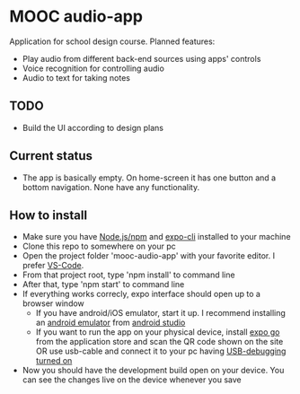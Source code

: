 # MOOC audio-app

Application for school design course. Planned features:
 - Play audio from different back-end sources using apps' controls
 - Voice recognition for controlling audio
 - Audio to text for taking notes
 
 ## TODO
 - Build the UI according to design plans
 
## Current status
 - The app is basically empty. On home-screen it has one button and a bottom navigation. None have any functionality.

## How to install
 - Make sure you have [Node.js/npm](https://nodejs.org/en/) and [expo-cli](https://docs.expo.io/) installed to your machine
 - Clone this repo to somewhere on your pc
 - Open the project folder 'mooc-audio-app' with your favorite editor. I prefer [VS-Code](https://code.visualstudio.com/).
 - From that project root, type 'npm install' to command line
 - After that, type 'npm start' to command line
 - If everything works correcly, expo interface should open up to a browser window
    - If you have android/iOS emulator, start it up. I recommend installing an [android emulator](https://developer.android.com/studio/run/emulator) from [android studio](https://developer.android.com/studio/install)
    - If you want to run the app on your physical device, install [expo go](https://play.google.com/store/apps/details?id=host.exp.exponent&hl=en&gl=US) from the application store and scan the QR code shown on the site OR use usb-cable and connect it to your pc having [USB-debugging turned on](https://www.makeuseof.com/tag/what-is-usb-debugging-mode-on-android-makeuseof-explains/)
 - Now you should have the development build open on your device. You can see the changes live on the device whenever you save
